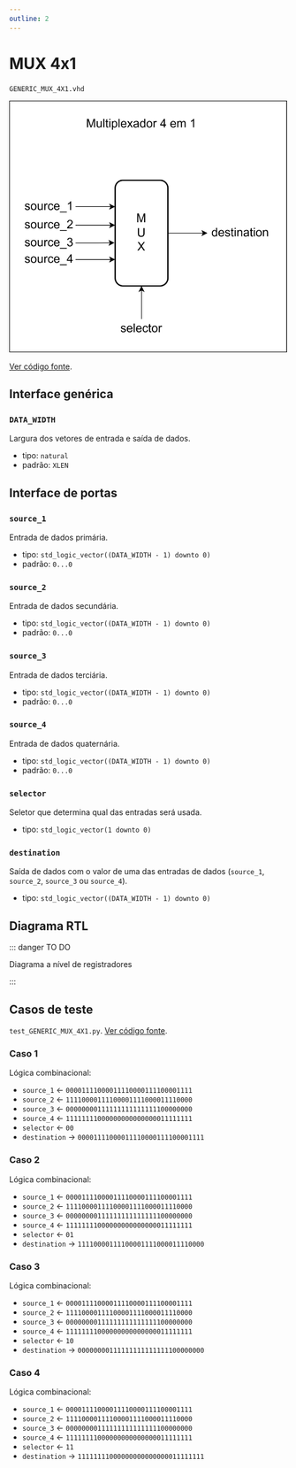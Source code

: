 ```yaml
---
outline: 2
---
```


# MUX 4x1

`GENERIC_MUX_4X1.vhd`

![Diagrama de portas do multiplexador 4 em 1](../../public/images/referencia/componentes/generic_mux_4x1.drawio.svg)

[Ver código fonte](https://github.com/pfeinsper/24a-CTI-RISCV/blob/main/src/GENERIC_MUX_4X1.vhd).

## Interface genérica

### `DATA_WIDTH`

Largura dos vetores de entrada e saída de dados.

- tipo: `natural`
- padrão: `XLEN`

## Interface de portas

### `source_1`

Entrada de dados primária.

- tipo: `std_logic_vector((DATA_WIDTH - 1) downto 0)`
- padrão: `0...0`

### `source_2`

Entrada de dados secundária.

- tipo: `std_logic_vector((DATA_WIDTH - 1) downto 0)`
- padrão: `0...0`

### `source_3`

Entrada de dados terciária.

- tipo: `std_logic_vector((DATA_WIDTH - 1) downto 0)`
- padrão: `0...0`

### `source_4`

Entrada de dados quaternária.

- tipo: `std_logic_vector((DATA_WIDTH - 1) downto 0)`
- padrão: `0...0`

### `selector`

Seletor que determina qual das entradas será usada.

- tipo: `std_logic_vector(1 downto 0)`

### `destination`

Saída de dados com o valor de uma das entradas de dados (`source_1`, `source_2`,
`source_3` ou `source_4`).

- tipo: `std_logic_vector((DATA_WIDTH - 1) downto 0)`

## Diagrama RTL

::: danger TO DO

Diagrama a nível de registradores

:::

## Casos de teste

`test_GENERIC_MUX_4X1.py`.
[Ver código fonte](https://github.com/pfeinsper/24a-CTI-RISCV/blob/main/test/test_GENERIC_MUX_4X1.py).

### Caso 1

Lógica combinacional:

- `source_1` &larr; `00001111000011110000111100001111`
- `source_2` &larr; `11110000111100001111000011110000`
- `source_3` &larr; `00000000111111111111111100000000`
- `source_4` &larr; `11111111000000000000000011111111`
- `selector` &larr; `00`
- `destination` &rarr; `00001111000011110000111100001111`

### Caso 2

Lógica combinacional:

- `source_1` &larr; `00001111000011110000111100001111`
- `source_2` &larr; `11110000111100001111000011110000`
- `source_3` &larr; `00000000111111111111111100000000`
- `source_4` &larr; `11111111000000000000000011111111`
- `selector` &larr; `01`
- `destination` &rarr; `11110000111100001111000011110000`

### Caso 3

Lógica combinacional:

- `source_1` &larr; `00001111000011110000111100001111`
- `source_2` &larr; `11110000111100001111000011110000`
- `source_3` &larr; `00000000111111111111111100000000`
- `source_4` &larr; `11111111000000000000000011111111`
- `selector` &larr; `10`
- `destination` &rarr; `00000000111111111111111100000000`

### Caso 4

Lógica combinacional:

- `source_1` &larr; `00001111000011110000111100001111`
- `source_2` &larr; `11110000111100001111000011110000`
- `source_3` &larr; `00000000111111111111111100000000`
- `source_4` &larr; `11111111000000000000000011111111`
- `selector` &larr; `11`
- `destination` &rarr; `11111111000000000000000011111111`
